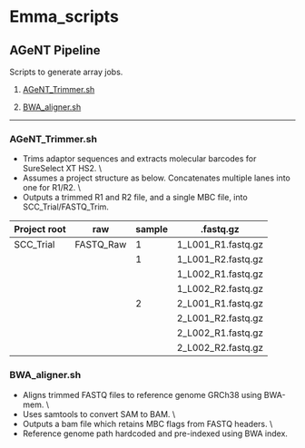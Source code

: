 # Emma_scripts

## AGeNT Pipeline

Scripts to generate array jobs. 

1. [AGeNT_Trimmer.sh](#agent_trimmersh)

1. [BWA_aligner.sh](#bwa_alignersh)


***


### AGeNT_Trimmer.sh

- Trims adaptor sequences and extracts molecular barcodes for SureSelect XT HS2. \
- Assumes a project structure as below. Concatenates multiple lanes into one for R1/R2. \
- Outputs a trimmed R1 and R2 file, and a single MBC file, into SCC_Trial/FASTQ_Trim.

Project root | raw | sample | .fastq.gz
--- | --- | --- | ---
SCC_Trial | FASTQ_Raw | 1 | 1_L001_R1.fastq.gz
|  |  | 1 | 1_L001_R2.fastq.gz
| |  |  | 1_L002_R1.fastq.gz
|  |  |  | 1_L002_R2.fastq.gz
| |  | 2 | 2_L001_R1.fastq.gz
|  |  |  | 2_L001_R2.fastq.gz
| |  |  | 2_L002_R1.fastq.gz
|  |  |  | 2_L002_R2.fastq.gz



### BWA_aligner.sh

- Aligns trimmed FASTQ files to reference genome GRCh38 using BWA-mem. \
- Uses samtools to convert SAM to BAM. \
- Outputs a bam file which retains MBC flags from FASTQ headers. \
- Reference genome path hardcoded and pre-indexed using BWA index. 
